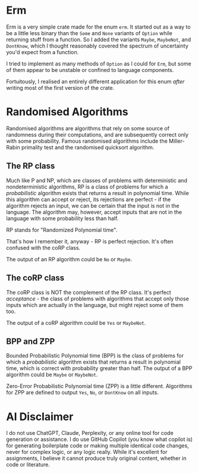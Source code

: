 # Erm

Erm is a very simple crate made for the enum `erm`. It started out as a way to be a little less binary than the `Some` and `None` variants of `Option` while returning stuff from a function. So I added the variants `Maybe`, `MaybeNot`, and `DontKnow`, which I thought reasonably covered the spectrum of uncertainty you'd expect from a function.

I tried to implement as many methods of `Option` as I could for `Erm`, but some of them appear to be unstable or confined to language components.

Fortuitously, I realised an entirely different application for this enum *after* writing most of the first version of the crate.

# Randomised Algorithms

Randomised algorithms are algorithms that rely on some source of randomness during their computations, and are subsequently correct only with some probability. Famous randomised algorithms include the Miller-Rabin primality test and the randomised quicksort algorithm. 

## The RP class

Much like P and NP, which are classes of problems with deterministic and nondeterministic algorithms, RP is a class of problems for which a *probabilistic* algorithm exists that returns a result in polynomial time. While this algorithm can accept or reject, its rejections are perfect - if the algorithm rejects an input, we can be certain that the input is not in the language. The algorithm may, however, accept inputs that are not in the language with some probability less than half.

RP stands for "Randomized Polynomial time".

That's how I remember it, anyway - RP is perfect rejection. It's often confused with the coRP class.

The output of an RP algorithm could be `No` or `Maybe`.

## The coRP class

The coRP class is NOT the complement of the RP class. It's perfect *acceptance* - the class of problems with algorithms that accept only those inputs which are actually in the language, but might reject some of them too.

The output of a coRP algorithm could be `Yes` or `MaybeNot`.

## BPP and ZPP

Bounded Probabilistic Polynomial time (BPP) is the class of problems for which a *probabilistic* algorithm exists that returns a result in polynomial time, which is correct with probability greater than half. The output of a BPP algorithm could be `Maybe` or `MaybeNot`.

Zero-Error Probabilistic Polynomial time (ZPP) is a little different. Algorithms for ZPP are defined to output `Yes`, `No`, or `DontKnow` on all inputs. 

# AI Disclaimer

I do not use ChatGPT, Claude, Perplexity, or any online tool for code generation or assistance. I do use GitHub Copilot (you know what copilot is) for generating boilerplate code or making multiple identical code changes, never for complex logic, or any logic really. While it's excellent for assignments, I believe it cannot produce truly original content, whether in code or literature.
